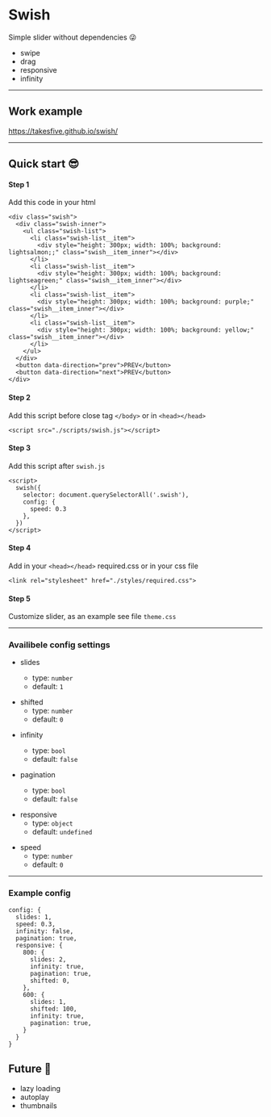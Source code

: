 # Swish

Simple slider without dependencies :stuck_out_tongue_winking_eye:

- swipe
- drag
- responsive
- infinity

---

## Work example

https://takesfive.github.io/swish/

---

## Quick start :sunglasses:

#### Step 1

Add this code in your html

```
<div class="swish">
  <div class="swish-inner">
    <ul class="swish-list">
      <li class="swish-list__item">
        <div style="height: 300px; width: 100%; background: lightsalmon;;" class="swish__item_inner"></div>
      </li>
      <li class="swish-list__item">
        <div style="height: 300px; width: 100%; background: lightseagreen;" class="swish__item_inner"></div>
      </li>
      <li class="swish-list__item">
        <div style="height: 300px; width: 100%; background: purple;" class="swish__item_inner"></div>
      </li>
      <li class="swish-list__item">
        <div style="height: 300px; width: 100%; background: yellow;" class="swish__item_inner"></div>
      </li>
    </ul>
  </div>
  <button data-direction="prev">PREV</button>
  <button data-direction="next">PREV</button>
</div>
```

#### Step 2

Add this script before close tag `</body>` or in `<head></head>`

```
<script src="./scripts/swish.js"></script>
```

#### Step 3

Add this script after `swish.js`

```
<script>
  swish({
    selector: document.querySelectorAll('.swish'),
    config: {
      speed: 0.3
    },
  })
</script>
```

#### Step 4

Add in your `<head></head>` required.css or in your css file

```
<link rel="stylesheet" href="./styles/required.css">
```

#### Step 5

Сustomize slider, as an example see file `theme.css`

---

### Availibele config settings

- slides

  - type: `number`
  - default: `1`

* shifted
  - type: `number`
  - default: `0`

- infinity

  - type: `bool`
  - default: `false`

* pagination

  - type: `bool`
  - default: `false`

- responsive
  - type: `object`
  - default: `undefined`

* speed
  - type: `number`
  - default: `0`

---

### Example config

```
config: {
  slides: 1,
  speed: 0.3,
  infinity: false,
  pagination: true,
  responsive: {
    800: {
      slides: 2,
      infinity: true,
      pagination: true,
      shifted: 0,
    },
    600: {
      slides: 1,
      shifted: 100,
      infinity: true,
      pagination: true,
    }
  }
}
```

## Future :rocket:

- lazy loading
- autoplay
- thumbnails
